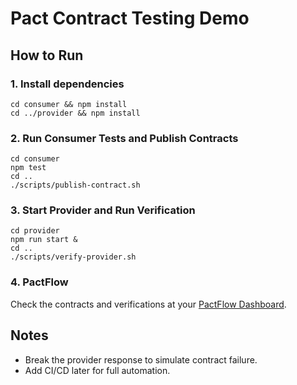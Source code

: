# Pact Contract Testing Demo

## How to Run

### 1. Install dependencies

```
cd consumer && npm install
cd ../provider && npm install
```

### 2. Run Consumer Tests and Publish Contracts

```
cd consumer
npm test
cd ..
./scripts/publish-contract.sh
```

### 3. Start Provider and Run Verification

```
cd provider
npm run start &
cd ..
./scripts/verify-provider.sh
```

### 4. PactFlow

Check the contracts and verifications at your [PactFlow Dashboard](https://your-org.pactflow.io).

## Notes

- Break the provider response to simulate contract failure.
- Add CI/CD later for full automation.